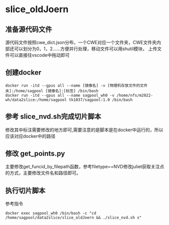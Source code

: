 # slice_oldJoern

## 准备源代码文件
源代码文件按照cwe_dict.json分布，一个CWE对应一个文件夹，CWE文件夹内部还可以划分为0，1，2……方便并行处理，移动文件可以用shutil模块，
上传文件可以直接往vscode中拖动即可

## 创建docker

```
docker run -itd --gpus all --name [镜像名] -v [物理机存放文件的文件夹]:/home/sagpool [镜像名]:[标签] /bin/bash  
docker run -itd --gpus all --name sagpool_wh0 -v /home/nfs/m2022-wh/data2slice:/home/sagpool tk1037/sagpool:1.0 /bin/bash
```

## 参考 slice_nvd.sh完成切片脚本  
修改其中标注需要修改的地方即可,需要注意的是脚本是在docker中运行的，所以应该对应docker中的路径

## 修改 get_points.py
主要修改get_funcid_by_filepath函数，参考filetype==NVD修改juliet获取关注点的方式，主要修改文件名和路径即可。

## 执行切片脚本  
参考指令
```
docker exec sagpool_wh0 /bin/bash -c "cd /home/sagpool/data2slice/slice_oldJoern && ./slice_nvd.sh s"
```